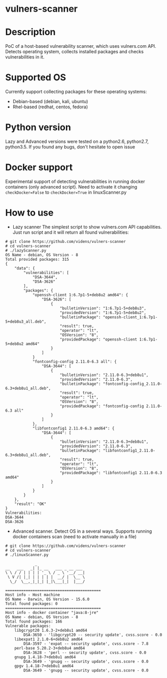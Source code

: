 # vulners-scanner
# Description
PoC of a host-based vulnerability scanner, which uses vulners.com API. Detects operating system, collects installed packages and checks vulnerabilities in it.
# Supported OS
Currently support collecting packages for these operating systems:
* Debian-based (debian, kali, ubuntu)
* Rhel-based (redhat, centos, fedora)

# Python version
Lazy and Advanced versions were tested on a python2.6, python2.7, python3.5. If you found any bugs, don't hesitate to open issue

# Docker support
Experimental support of detecting vulnerabilities in running docker containers (only advanced script). Need to activate it changing `checkDocker=False` to `checkDocker=True` in linuxScanner.py

# How to use

* Lazy scanner
The simplest script to show vulners.com API capabilities. Just run script and it will return all found vulnerabilities:
```
# git clone https://github.com/videns/vulners-scanner
# cd vulners-scanner
# ./lazyScanner.py
OS Name - debian, OS Version - 8
Total provided packages: 315
{
    "data": {
        "vulnerabilities": [
            "DSA-3644",
            "DSA-3626"
        ],
        "packages": {            
            "openssh-client 1:6.7p1-5+deb8u2 amd64": {
                "DSA-3626": [
                    {
                        "bulletinVersion": "1:6.7p1-5+deb8u3",
                        "providedVersion": "1:6.7p1-5+deb8u2",
                        "bulletinPackage": "openssh-client_1:6.7p1-5+deb8u3_all.deb",
                        "result": true,
                        "operator": "lt",
                        "OSVersion": "8",
                        "providedPackage": "openssh-client 1:6.7p1-5+deb8u2 amd64"
                    }
                ]
            }
            "fontconfig-config 2.11.0-6.3 all": {
                "DSA-3644": [
                    {
                        "bulletinVersion": "2.11.0-6.3+deb8u1",
                        "providedVersion": "2.11.0-6.3",
                        "bulletinPackage": "fontconfig-config_2.11.0-6.3+deb8u1_all.deb",
                        "result": true,
                        "operator": "lt",
                        "OSVersion": "8",
                        "providedPackage": "fontconfig-config 2.11.0-6.3 all"
                    }
                ]
            },
            "libfontconfig1 2.11.0-6.3 amd64": {
                "DSA-3644": [
                    {
                        "bulletinVersion": "2.11.0-6.3+deb8u1",
                        "providedVersion": "2.11.0-6.3",
                        "bulletinPackage": "libfontconfig1_2.11.0-6.3+deb8u1_all.deb",
                        "result": true,
                        "operator": "lt",
                        "OSVersion": "8",
                        "providedPackage": "libfontconfig1 2.11.0-6.3 amd64"
                    }
                ]
            }
        }
    },
    "result": "OK"
}
Vulnerabilities:
DSA-3644
DSA-3626
```

* Advanced scanner.
Detect OS in a several ways. Supports running docker containers scan (need to activate manually in a file)
```
# git clone https://github.com/videns/vulners-scanner
# cd vulners-scanner
# ./linuxScanner.py

             _
__   ___   _| |_ __   ___ _ __ ___
\ \ / / | | | | '_ \ / _ \ '__/ __|
 \ V /| |_| | | | | |  __/ |  \__ \
  \_/  \__,_|_|_| |_|\___|_|  |___/

==========================================
Host info - Host machine
OS Name - Darwin, OS Version - 15.6.0
Total found packages: 0
==========================================
Host info - docker container "java:8-jre"
OS Name - debian, OS Version - 8
Total found packages: 166
Vulnerable packages:
    libgcrypt20 1.6.3-2+deb8u1 amd64
        DSA-3650 - 'libgcrypt20 -- security update', cvss.score - 0.0
    libexpat1 2.1.0-6+deb8u2 amd64
        DSA-3597 - 'expat -- security update', cvss.score - 7.8
    perl-base 5.20.2-3+deb8u4 amd64
        DSA-3628 - 'perl -- security update', cvss.score - 0.0
    gnupg 1.4.18-7+deb8u1 amd64
        DSA-3649 - 'gnupg -- security update', cvss.score - 0.0
    gpgv 1.4.18-7+deb8u1 amd64
        DSA-3649 - 'gnupg -- security update', cvss.score - 0.0
```

